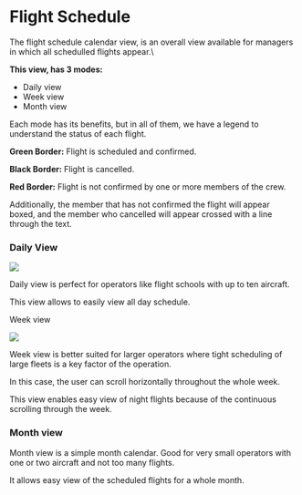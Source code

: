 # Flight Schedule

The flight schedule calendar view, is an overall view available for managers in which all schedulled flights appear.\


**This view, has 3 modes:**

* Daily view
* Week view
* Month view



Each mode has its benefits, but in all of them, we have a legend to understand the status of each flight.

**Green Border:** Flight is scheduled and confirmed.

**Black Border:** Flight is cancelled.

**Red Border:** Flight is not confirmed by one or more members of the crew.



Additionally, the member that has not confirmed the flight will appear boxed, and the member who cancelled will appear crossed with a line through the text.





### Daily View

![](https://tawk.link/61f94bae9bd1f31184da67e3/kb/attachments/nCVI\_-KOCv.png)

Daily view is perfect for operators like flight schools with up to ten aircraft.

This view allows to easily view all day schedule.

Week view

![](https://tawk.link/61f94bae9bd1f31184da67e3/kb/attachments/UxUqfs8isR.png)

Week view is better suited for larger operators where tight scheduling of large fleets is a key factor of the operation.

In this case, the user can scroll horizontally throughout the whole week.

This view enables easy view of night flights because of the continuous scrolling through the week.

### Month view

Month view is a simple month calendar. Good for very small operators with one or two aircraft and not too many flights.

It allows easy view of the scheduled flights for a whole month.
